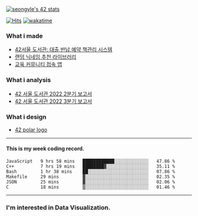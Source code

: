 [![seongyle's 42 stats](https://badge42.vercel.app/api/v2/cl260u6td000609l4p4inxynw/stats?cursusId=21&coalitionId=86)](https://github.com/JaeSeoKim/badge42)

[![Hits](https://hits.seeyoufarm.com/api/count/incr/badge.svg?url=https%3A%2F%2Fgithub.com%2FYeonSeong-Lee&count_bg=%2379C83D&title_bg=%23555555&icon=&icon_color=%23E7E7E7&title=hits&edge_flat=false)](https://hits.seeyoufarm.com)
[![wakatime](https://wakatime.com/badge/user/2f42ecac-18b3-4aea-9e84-70d3d28d0008.svg)](https://wakatime.com/@2f42ecac-18b3-4aea-9e84-70d3d28d0008)

### What i made
- [42서울 도서관: 대출,반납,예약 책관리 시스템](https://42library.kr/)
- [랜덤 닉네임 추천 라이브러리](https://yeonseong-lee.github.io/random-nickname-website/)
- [교육 커뮤니티 접속 앱](https://github.com/YeonSeong-Lee/HufsLifeAcademy_app)


### What i analysis
- [42 서울 도서관 2022 2분기 보고서](https://rpubs.com/yeonseong/jiphyeonjeon_2022_2Q)
- [42 서울 도서관 2022 3분기 보고서](https://rpubs.com/yeonseong/jiphyeonjeon_2022_3Q)


### What i design
- [42 polar logo](https://github.com/YeonSeong-Lee/SecondBrain/blob/main/design/polar_logo_seongyle/logo_story.md)
---

#### This is my week coding record.
<!--START_SECTION:waka-->

```text
JavaScript   9 hrs 58 mins   ████████████░░░░░░░░░░░░░   47.86 %
C++          7 hrs 19 mins   ████████▓░░░░░░░░░░░░░░░░   35.11 %
Bash         1 hr 38 mins    ██░░░░░░░░░░░░░░░░░░░░░░░   07.86 %
Makefile     29 mins         ▓░░░░░░░░░░░░░░░░░░░░░░░░   02.35 %
JSON         25 mins         ▓░░░░░░░░░░░░░░░░░░░░░░░░   02.06 %
C            18 mins         ▒░░░░░░░░░░░░░░░░░░░░░░░░   01.46 %
```

<!--END_SECTION:waka-->
--- 

### I'm interested in Data Visualization.



<!--
**YeonSeong-Lee/YeonSeong-Lee** is a ✨ _special_ ✨ repository because its `README.md` (this file) appears on your GitHub profile.

Here are some ideas to get you started:

- 🔭 I’m currently working on ...
- 🌱 I’m currently learning ...
- 👯 I’m looking to collaborate on ...
- 🤔 I’m looking for help with ...
- 💬 Ask me about ...
- 📫 How to reach me: ...
- 😄 Pronouns: ...
- ⚡ Fun fact: ...
-->

